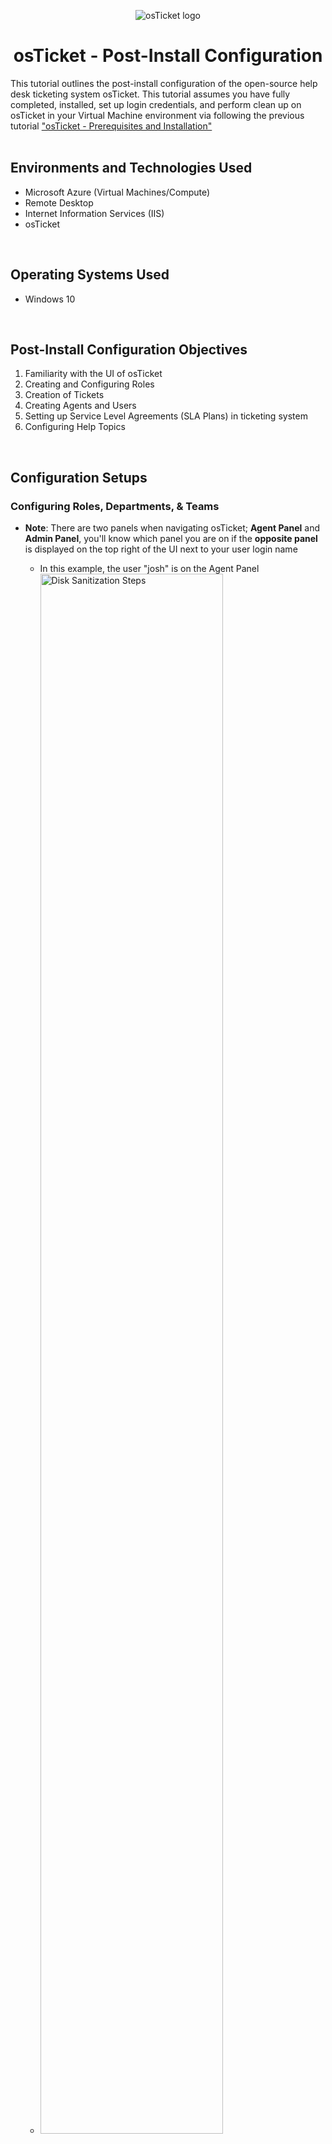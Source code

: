<p align="center">
<img src="https://i.imgur.com/Clzj7Xs.png" alt="osTicket logo"/>
</p>

<h1 align="center">osTicket - Post-Install Configuration</h1>
This tutorial outlines the post-install configuration of the open-source help desk ticketing system osTicket. This tutorial assumes you have fully completed, installed, set up login credentials, and perform clean up on osTicket in your Virtual Machine environment via following the previous tutorial <a href ="https://github.com/Christion17/osticket-prereqs">"osTicket - Prerequisites and Installation"</a><br />

</br>

<h2>Environments and Technologies Used</h2>
<ul>
  <li>Microsoft Azure (Virtual Machines/Compute)</li>
  <li>Remote Desktop</li>
  <li>Internet Information Services (IIS)</li>
  <li>osTicket</li>
</ul>

</br>

<h2>Operating Systems Used </h2>
<ul>
  <li>Windows 10</li>
</ul>

</br>

<h2>Post-Install Configuration Objectives</h2>
<ol>
  <li>Familiarity with the UI of osTicket</li>
  <li>Creating and Configuring Roles</li>
  <li>Creation of Tickets</li>
  <li>Creating Agents and Users</li>
  <li>Setting up Service Level Agreements (SLA Plans) in ticketing system</li>
  <li>Configuring Help Topics</li>
</ol>

</br>

<h2>Configuration Setups</h2>

<!-- <img src="" height="80%" width="80%" alt="Disk Sanitization Steps"/> -->

<h3>Configuring Roles, Departments, & Teams</h3>

<p>
  
<ul>
  <li><b>Note</b>: There are two panels when navigating osTicket; <b>Agent Panel</b> and <b>Admin Panel</b>, you'll know which panel you are on if the <b>opposite panel</b> is displayed on the top right of the UI next to your user login name</li>
  <ul>
    <li>In this example, the user "josh" is on the Agent Panel</li>
    <li><img src="https://i.imgur.com/yJpHeM3.png" height="80%" width="80%" alt="Disk Sanitization Steps"/></li>
  </ul>
  <li><b>Roles</b> grant certain permisions to Agents in an Department they are assigned to</li>
  <ul>
    <li>In the <b>Admin Panel</b>, go to the <b>Agents</b> tab and click on <b>Roles</b>, then click on <b>Add New Role</b></li>
    <ul>
      <li><b>Note</b>: osTickets creates four Roles (All Access, Expanded Access, Limited Access, and View Only) by default.</li>
      <li><img src="https://i.imgur.com/icalKYP.png" alt="Disk Sanitization Steps"/></li>
    </ul>
    <li>Name the new Role <b>Supreme Admin</b>, and click on the <b>Permissions</b> tab; in this tab you can assign specific permissions to this role. For our "Supreme Admin" Role, we will check every box under the <b>Tickets</b>, <b>Tasks</b>, and <b>Knowledgebase</b> tabs. Click on <b>Add Role</b> to finish and create the role.</li>
    <ul>
      <li><img src="https://i.imgur.com/jpBqHsf.png" height="80%" width="80%" alt="Disk Sanitization Steps"/></li>
    </ul>
  </ul>

  <li><b>Departments</b> are needed to route and resolve tickets based on their importance or instructions</li>
  <ul>
  <li>Still on the Agents tab, click on <b>Departments</b> and click on <b>Add New Department</b></li>
  <ul>
    <li><b>Note</b>: Much like Roles, osTicket also creates two Departments (Maintenance and Support) by default</li>
    <li><img src="https://i.imgur.com/3MkAmee.png" height="80%" width="80%" alt="Disk Sanitization Steps"/></li>
  </ul>
  <li>Name the Department <b>System Administrators</b> (we'll leave everything else by default for now), then click on <b>Create Dept</b> to create Department</li>
  <ul>
    <li><img src="https://i.imgur.com/1pUDA8d.png" height="80%" width="80%" alt="Disk Sanitization Steps"/></li>
  </ul>
  </ul>

  <li><b>Teams</b> allow us to organize Agents from different Departments in osTicket to handle specific issues and supersede Agents and their Departments' parameter rules</li>
  <ul>
    <li>In the Agents tab, click on <b>Teams</b> and click on <b>Add New Team</b></li>
    <ul>
    <li><b>Note</b>: Just like previous set ups, osTicket creates a Team (Level I Support) by default</li>
    <li><img src="https://i.imgur.com/SMYJXV6.png" height="80%" width="80%" alt="Disk Sanitization Steps"/></li>
    </ul>
    <li>Name the Team <b>Level II Support</b> then click on <b>Create Team</b> to create the Team</li>
    <ul>
      <li><img src="https://i.imgur.com/eeiO3fN.png" height="80%" width="80%" alt="Disk Sanitization Steps"/></li>
    </ul>
  </ul>
  
</ul>
  
</p>

</br>

<h3>Allowing anyone to create Tickets</h3>

<p>
  
<ul>
  <li>In the <b>Admin Panel</b>, head to the <b>Settings</b> tab and click on <b>Users</b>, make sure <b>Registration Required</b> is unchecked. This will allow us to create tickets anonymously</li>
  <ul>
    <li><img src="https://i.imgur.com/7q1wQds.png" height="80%" width="80%" alt="Disk Sanitization Steps"/></li>
  </ul>
</ul>
  
</p>

</br>

<h3>Adding Agents and Users</h3>

<p>
  
<ul>
  <li><b>Agents</b> (or Workers) are given the access to the help desk in osTicket to respond, resolve, and update the status of tickets</li>
  
  <ul>
    <li>In the <b>Admin Panel</b>, head to the <b>Agents</b> tab and click on <b>Add New Agent</b></li>
    <ul>
      <li><img src="https://i.imgur.com/OAMxOav.png" height="80%" width="80%" alt="Disk Sanitization Steps"/></li>
    </ul>
    <li>For this tutorial, we will be creating two new Agents <b>Jane</b> and <b>John</b>, it is advise to have a notepad ready to catalog login information as you enter their credentials, but we will set their user names as <b>[name].doe</b> and both of their passwords as <b>Password1</b> for convenience (which is our admin password from the installation tutorial)</li>
    <ul>
      <li>Fill in the Agent's basic info and set the Agent's email address as <b>[name].doe@osticket.com</b> and click on <b>Set Password</b></li>
      <li><img src="https://i.imgur.com/816gi8m.png" height="80%" width="80%" alt="Disk Sanitization Steps"/></li>
      <li>Set the Agent's password to <b>Password1</b> and unchecked the boxes to prevent the Agent for our example from needing to reset password or change password after login</li>
      <li><img src="https://i.imgur.com/65eHr2E.png" height="80%" width="80%" alt="Disk Sanitization Steps"/></li>
    </ul>
    <li>Go the <b>Access</b> tab to set the Agent's <b>Primary Department</b> (Mandatory to create the Agent). <b>Extended Access</b> can also be added to the Agent in order to access additional Departments</li>
    <ul>
    <li><img src="https://i.imgur.com/ZswnlYf.png" height="80%" width="80%" alt="Disk Sanitization Steps"/></li>
    </ul>
    <li>OPTIONAL: Head to the <b>Teams</b> tab to assign the Agent to a Team</li>
  </ul>
  
  <li><b>Users</b> (or Customers) are creators and owners of tickets and by using osTicket they are able to track the status of their tickets</li>
  
  <ul>
    <li>In the <b>Agent Panel</b>, go to the <b>Users</b> tab and click on <b>Add User</b></li>
    <ul>
      <li><img src="https://i.imgur.com/Pkx9IuF.png" height="80%" width="80%" alt="Disk Sanitization Steps"/></li>
    </ul>
    <li>For this tutorial, we will be creating two new Users <b>Ken</b> and <b>Karen</b> and setting up usernames, emails, and passwords similar to our Agents.</li>
    <ul>
      <li><img src="https://i.imgur.com/9NiIMNf.png" height="80%" width="80%" alt="Disk Sanitization Steps"/></li>    
    </ul>
  </ul>
  
</ul>
  
</p>

</br>

<h3>Adding SLA Plans</h3>

<p>
  
<ul>
  <li><b>Service Level Agreements</b> or SLA Plans provide a length of time for the ticket Administrator when the ticket is expected be CLOSED. They can also be designated to specific Departments or Help Topics</li>
  <li>In the <b>Admin Panel</b>, go to the <b>Manage</b> tab and drop down to <b>SLA</b> then click on <b>Add New SLA Plan</b></li>
  <ul>
    <li><img src="https://i.imgur.com/r7DncD6.png" height="80%" width="80%" alt="Disk Sanitization Steps"/></li>
    <li><img src="https://i.imgur.com/E1oCL6J.png" height="80%" width="80%" alt="Disk Sanitization Steps"/></li>
  </ul>
  <li>osTicket by default has the SLA Plan <b>Default SLA</b>. We will be creating three SLA Plans each with their own length of time for different kinds of importance of the ticket, from highest priority to lowest priority:</li>
  <ol>
    <li>SEV-A with <b>1 hour Grace Period, 24/7 Schedule</b>, suitable for tickets that are business critical</li>
    <li>SEV-B with <b>4 hour Grace Period, 24/7 Schedule</b>, suitable for tickets affecting employees such as troubleshooting or PC problems</li>
    <li>SEV-C with <b>8 hour Grace Period, business hours Schedule</b>, suitable for tickets requesting new equipment</li>
  </ol>
  <li>Example of creating SEV-A SLA Plan, click on <b>Add Plan</b> to create the SLA Plan</li>
  <ul>
    <li><img src="https://i.imgur.com/lYGmtJe.png" height="80%" width="80%" alt="Disk Sanitization Steps"/></li>
  </ul>
</ul>
  
</p>

</br>

<h3>Configuring Help Topics</h3>

<p>
  
<ul>
  <li><b>Help Topics</b> are helpful to streamline the ticket entry experience for the user by helping them specify their ticket info and also determine what Department the ticket should go to</li>
  <li>In the <b>Admin Panel</b>, go to the <b>Manage</b> tab and click on <b>Add New Help Topic</b></li>
  <ul>
    <li><b>Note</b>: osTicket creates four Help Topics (Feedback, General Inquiry, Report a Problem, and Report a Problem / Access Issue) by default</li>
    <li><img src="https://i.imgur.com/I3b003l.png" height="80%" width="80%" alt="Disk Sanitization Steps"/></li>
  </ul>
  <li>We will create four different Help Topics based on the potential serverity a ticket could have, from highest to lowest priority:</li>
  <ol>
    <li>Business Critical Outage</li>
    <li>Personal Computer Issues </li>
    <li>Equipment Request</li>
    <li>Password Reset</li>
  </ol>
  <li>Example of entering credentials for the Help Topic "Equipment Request," click on <b>Add Topic</b> to create the Help Topic</li>
  <ul>
    <li><img src="https://i.imgur.com/kral6FL.png" height="80%" width="80%" alt="Disk Sanitization Steps"/></li>
  </ul>
  
</ul>
  
</p>

</br>

<h3>Further Reading and Manual</h3>
<ul>
  <li>This concludes to basics of osTicket configuration, but further information and research on the features of osTicket can be found in the official online doccumentation <a href= "https://docs.osticket.com/en/latest/index.html">here</a></li>
</ul>

<br/>

<h3 align = "right">Next Tutorial - <a href = "https://github.com/Christion17/ticket-lifecycle">osTicket: Ticket Lifecycle Examples</a></h3>
